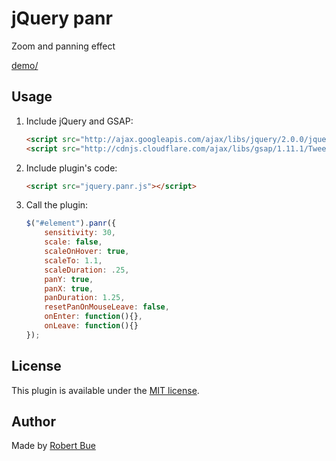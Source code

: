 # jQuery panr

Zoom and panning effect

[demo/](http://robertbue.no/plugins/jquery.panr/demo.html)

## Usage

1. Include jQuery and GSAP:

	```html
	<script src="http://ajax.googleapis.com/ajax/libs/jquery/2.0.0/jquery.min.js"></script>
	<script src="http://cdnjs.cloudflare.com/ajax/libs/gsap/1.11.1/TweenMax.min.js"></script>
	```

2. Include plugin's code:

	```html
	<script src="jquery.panr.js"></script>
	```

3. Call the plugin:

	```javascript
	$("#element").panr({
		sensitivity: 30,
		scale: false,
		scaleOnHover: true,
		scaleTo: 1.1,
		scaleDuration: .25,
		panY: true,
		panX: true,
		panDuration: 1.25,
		resetPanOnMouseLeave: false,
		onEnter: function(){},
		onLeave: function(){}
	});
	```

## License

This plugin is available under the [MIT license](http://opensource.org/licenses/mit-license.php).

## Author

Made by [Robert Bue](http://robertbue.no)